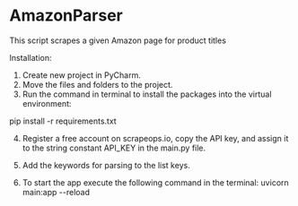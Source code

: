 # AmazonParser
 This script scrapes a given Amazon page for product titles

 Installation:

1. Create new project in PyCharm.
2. Move the files and folders to the project.
3. Run the command in terminal to install the packages into the virtual environment:

pip install -r requirements.txt

4. Register a free account on scrapeops.io, copy the API key, and assign it to the string constant API_KEY in the main.py file.

5. Add the keywords for parsing to the list keys.

6. To start the app execute the following command in the terminal:  uvicorn main:app --reload


